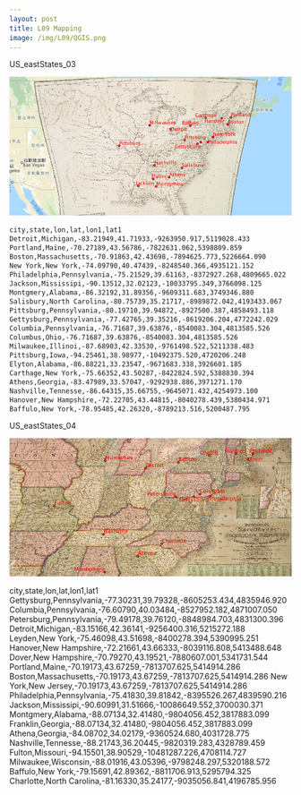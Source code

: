 ```yaml
---
layout: post
title: L09 Mapping
image: /img/L09/QGIS.png
---
```


US_eastStates_03

![03](/img/L09/09a.png)


``` csv
city,state,lon,lat,lon1,lat1
Detroit,Michigan,-83.21949,41.71933,-9263950.917,5119028.433
Portland,Maine,-70.27189,43.56786,-7822631.062,5398809.859
Boston,Massachusetts,-70.91863,42.43698,-7894625.773,5226664.090
New York,New York,-74.09790,40.47439,-8248540.366,4935121.152
Philadelphia,Pennsylvania,-75.21529,39.61163,-8372927.268,4809665.022
Jackson,Mississipi,-90.13512,32.02123,-10033795.349,3766098.125
Montgmery,Alabama,-86.32192,31.89356,-9609311.683,3749346.880
Salisbury,North Carolina,-80.75739,35.21717,-8989872.042,4193433.067
Pittsburg,Pennsylvania,-80.19710,39.94872,-8927500.387,4858493.118
Gettysburg,Pennsylvania,-77.42765,39.35216,-8619206.204,4772242.029
Columbia,Pennsylvania,-76.71687,39.63876,-8540083.304,4813585.526
Columbus,Ohio,-76.71687,39.63876,-8540083.304,4813585.526
Milwaukee,Illinoi,-87.68903,42.33530,-9761498.522,5211338.483
Pittsburg,Iowa,-94.25461,38.98977,-10492375.520,4720206.248
Elyton,Alabama,-86.88221,33.23547,-9671683.338,3926601.185
Carthage,New York,-75.66352,43.50287,-8422824.592,5388830.394
Athens,Georgia,-83.47989,33.57047,-9292938.886,3971271.170
Nashville,Tennesse,-86.64315,35.66755,-9645071.432,4254973.100
Hanover,New Hampshire,-72.22705,43.44815,-8040278.439,5380434.971
Baffulo,New York,-78.95485,42.26320,-8789213.516,5200487.795
```

US_eastStates_04

![04](/img/L09/09b.png)

city,state,lon,lat,lon1,lat1
Gettysburg,Pennsylvania,-77.30231,39.79328,-8605253.434,4835946.920
Columbia,Pennsylvania,-76.60790,40.03484,-8527952.182,4871007.050
Petersburg,Pennsylvania,-79.49178,39.76120,-8848984.703,4831300.396
Detroit,Michigan,-83.15166,42.36141,-9256400.316,5215272.188
Leyden,New York,-75.46098,43.51698,-8400278.394,5390995.251
Hanover,New Hampshire,-72.21661,43.66333,-8039116.808,5413488.648
Dover,New Hampshire,-70.79270,43.19521,-7880607.001,5341731.544
Portland,Maine,-70.19173,43.67259,-7813707.625,5414914.286
Boston,Massachusetts,-70.19173,43.67259,-7813707.625,5414914.286
New York,New Jersey,-70.19173,43.67259,-7813707.625,5414914.286
Philadelphia,Pennsylvania,-75.41830,39.81842,-8395526.267,4839590.216
Jackson,Mississipi,-90.60991,31.51666,-10086649.552,3700030.371
Montgmery,Alabama,-88.07134,32.41480,-9804056.452,3817883.099
Franklin,Georgia,-88.07134,32.41480,-9804056.452,3817883.099
Athena,Georgia,-84.08702,34.02179,-9360524.680,4031728.775
Nashville,Tennesse,-88.21743,36.20445,-9820319.283,4328789.459
Fulton,Missouri,-94.15501,38.90529,-10481287.226,4708114.727
Milwaukee,Wisconsin,-88.01916,43.05396,-9798248.297,5320188.572
Baffulo,New York,-79.15691,42.89362,-8811706.913,5295794.325
Charlotte,North Carolina,-81.16330,35.24177,-9035056.841,4196785.956
